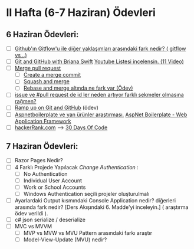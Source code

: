 # II Hafta (6-7 Haziran) Ödevleri 

## 6 Haziran Ödevleri:
- [ ] [Github'ın Gitflow'u ile diğer yaklaşımları arasındaki fark nedir? ( gitflow vs ..)](https://github.com/Kodluyoruz51BootcampMVCCore/ii-hafta-odevi-kubrakarayel/blob/master/6%20Haziran%20%C3%96devleri/6_Haziran.md#github%C4%B1n-gitflowu-ile-di%C4%9Fer-yakla%C5%9F%C4%B1mlar%C4%B1-aras%C4%B1ndaki-fark-nedir--gitflow-vs-)
- [ ] [Git and GitHub with Briana Swift](https://www.youtube.com/playlist?list=PLg7s6cbtAD17Gw5u8644bgKhgRLiJXdX4) [Youtube Listesi incelensin. (11 Video)](https://github.com/Kodluyoruz51BootcampMVCCore/ii-hafta-odevi-kubrakarayel/blob/master/6%20Haziran%20%C3%96devleri/6_Haziran.md#git-and-github-with-briana-swift-youtube-listesi-incelensin-11-video)
- [ ] [Merge pull request](https://github.com/Kodluyoruz51BootcampMVCCore/ii-hafta-odevi-kubrakarayel/blob/master/6%20Haziran%20%C3%96devleri/6_Haziran.md#merge-pull-request)
    - [ ] [Create a merge commit](https://github.com/Kodluyoruz51BootcampMVCCore/ii-hafta-odevi-kubrakarayel/blob/master/6%20Haziran%20%C3%96devleri/6_Haziran.md#create-a-merge-commit)
    - [ ] [Squash and merge](https://github.com/Kodluyoruz51BootcampMVCCore/ii-hafta-odevi-kubrakarayel/blob/master/6%20Haziran%20%C3%96devleri/6_Haziran.md#squash-and-merge) 
    - [ ] [Rebase and merge altında ne fark var (Ödev)](https://github.com/Kodluyoruz51BootcampMVCCore/ii-hafta-odevi-kubrakarayel/blob/master/6%20Haziran%20%C3%96devleri/6_Haziran.md#rebase-and-merge)
- [ ] [issue ve #pull request de id ler neden artıyor farklı sekmeler olmasına rağmen?](https://github.com/Kodluyoruz51BootcampMVCCore/ii-hafta-odevi-kubrakarayel/blob/master/6%20Haziran%20%C3%96devleri/6_Haziran.md#issue-ve-pull-request-de-id-ler-neden-art%C4%B1yor-farkl%C4%B1-sekmeler-olmas%C4%B1na-ra%C4%9Fmen)
- [ ] [Ramp up on Git and GitHub](https://lab.github.com/githubtraining/paths/ramp-up-on-git-and-github) (ödev)
- [ ] [Aspnetboilerplate ve yan ürünler araştırması.](https://github.com/Kodluyoruz51BootcampMVCCore/ii-hafta-odevi-kubrakarayel/blob/master/6%20Haziran%20%C3%96devleri/6_Haziran.md#aspnetboilerplate-ve-yan-%C3%BCr%C3%BCnler-ara%C5%9Ft%C4%B1rmas%C4%B1-aspnet-boilerplate---web-application-framework) [AspNet Boilerplate - Web Application Framework](https://aspnetboilerplate.com/)
- [ ] [hackerRank.com](https://github.com/Kodluyoruz51BootcampMVCCore/ii-hafta-odevi-kubrakarayel/blob/master/6%20Haziran%20%C3%96devleri/6_Haziran.md#hackerrankcom----30-days-of-code) --> [30 Days Of Code](https://www.hackerrank.com/domains/tutorials/30-days-of-code)

## 7 Haziran Ödevleri:
- [ ] Razor Pages Nedir?
- [ ] 4 Farklı Projede Yapılacak *Change Authentication* :
  - [ ] No Authentication
  - [ ] Individual User Account
  - [ ] Work or School Accounts
  - [ ] Windows Authentication seçili projeler oluşturulmalı
- [ ] Ayarlardaki Output kısmındaki Console Application nedir? diğerleri arasında fark nedir? [Ders Akışındaki 6. Madde'yi inceleyin.] ( araştırma ödev verildi ).
- [ ] c# json serialize / deserialize
- [ ] MVC vs MVVM
   - [ ] MVP vs MVW vs MVU Pattern arasındaki farkı araştır
   - [ ] Model-View-Update (MVU) nedir?

